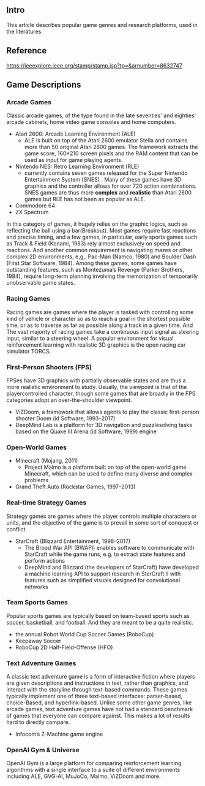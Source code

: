 ## Intro

This article describes popular game genres and research platforms, used in the literatures.

## Reference

https://ieeexplore.ieee.org/stamp/stamp.jsp?tp=&arnumber=8632747



## Game Descriptions

### Arcade Games

Classic arcade games, of the type found in the late seventies' and eighties' arcade cabinets, home video game consoles and home computers.

- Atari 2600: Arcade Learning Environment (ALE)
  - ALE is built on top of the Atari 2600 emulator Stella and contains more than 50 original Atari 2600 games. The framework extracts the game score, 160×210 screen pixels and the RAM content that can be used as input for game playing agents.
- Nintendo NES: Retro Learning Environment (RLE)
  - currently contains seven games released for the Super Nintendo Entertainment System (SNES) . Many of these games have 3D graphics and the controller allows for over 720 action combinations. SNES games are thus more **complex** and **realistic** than Atari 2600 games but RLE has not been as popular as ALE.
- Commodore 64
- ZX Spectrum

In this category of games, it hugely relies on the graphic logics, such as reflecting the ball using a bar(Breakout). Most games require fast reactions and precise timing, and a few games, in particular, early sports games such as Track & Field (Konami, 1983) rely almost exclusively on speed and reactions. And another common requirement is navigating mazes or other complex 2D environments, e,g,. Pac-Man (Namco, 1980) and Boulder Dash (First Star Software, 1984). Among these games, some games have outstanding features, such as Montezuma’s Revenge (Parker Brothers, 1984), require long-term planning involving the memorization of temporarily unobservable game states.

### Racing Games

Racing games are games where the player is tasked with controlling some kind of vehicle or character so as to reach a goal in the shortest possible time, or as to traverse as far as possible along a track in a given time. And The vast majority of racing games take a continuous input signal as steering input, similar to a steering wheel. A popular environment for visual reinforcement learning with realistic 3D graphics is the open racing car simulator TORCS.

### First-Person Shooters (FPS)

FPSes have 3D graphics with partially observable states and are thus a more realistic environment to study. Usually, the viewpoint is that of the playercontrolled character, though some games that are broadly in the FPS categories adopt an over-the-shoulder viewpoint.

- ViZDoom, a framework that allows agents to play the classic first-person shooter Doom (id Software, 1993–2017)
- DeepMind Lab is a platform for 3D navigation and puzzlesolving tasks based on the Quake III Arena (id Software, 1999) engine 

### Open-World Games

- Minecraft (Mojang, 2011)
  - Project Malmo is a platform built on top of the open-world game Minecraft, which can be used to define many diverse and complex problems
- Grand Theft Auto (Rockstar Games, 1997–2013)

### Real-time Strategy Games

Strategy games are games where the player controls multiple characters or units, and the objective of the game is to prevail in some sort of conquest or conflict.

- StarCraft (Blizzard Entertainment, 1998–2017)
  - The Brood War API (BWAPI) enables software to communicate with StarCraft while the game runs, e.g. to extract state features and perform actions
  - DeepMind and Blizzard (the developers of StarCraft) have developed a machine learning API to support research in StarCraft II with features such as simplified visuals designed for convolutional networks

### Team Sports Games

Popular sports games are typically based on team-based sports such as soccer, basketball, and football. And they are meant to be a quite realistic.

- the annual Robot World Cup Soccer Games (RoboCup)
- Keepaway Soccer
- RoboCup 2D Half-Field-Offense (HFO)

### Text Adventure Games

A classic text adventure game is a form of interactive fiction where players are given descriptions and instructions in text, rather than graphics, and interact with the storyline through text-based commands. These games typically implement one of three text-based interfaces: parser-based, choice-Based, and hyperlink-based. Unlike some other game genres, like arcade games, text adventure games have not had a standard benchmark of games that everyone can compare against. This makes a lot of results hard to directly compare.

- Infocom’s Z-Machine game engine

### OpenAI Gym & Universe

OpenAI Gym is a large platform for comparing reinforcement learning algorithms with a single interface to a suite of different environments including ALE, GVG-AI, MuJoCo, Malmo, ViZDoom and more.